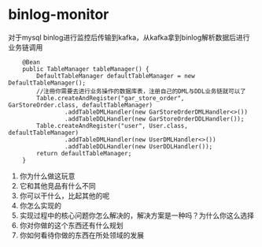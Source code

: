 # binlog-monitor
对于mysql binlog进行监控后传输到kafka，从kafka拿到binlog解析数据后进行业务链调用
```
    @Bean
    public TableManager tableManager() {
        DefaultTableManager defaultTableManager = new DefaultTableManager();
        //注冊你需要去进行业务操作的数据库表，注册自己的DML与DDL业务链就可以了
        Table.createAndRegister("gar_store_order", GarStoreOrder.class, defaultTableManager)
                .addTableDMLHandler(new GarStoreOrderDMLHandler<>())
                .addTableDDLHandler(new GarStoreOrderDDLHandler());
        Table.createAndRegister("user", User.class, defaultTableManager)
                .addTableDMLHandler(new UserDMLHandler<>())
                .addTableDDLHandler(new UserDDLHandler());
        return defaultTableManager;
    }
```

1. 你为什么做这玩意
2. 它和其他竞品有什么不同
3. 你可以干什么，比起其他的呢
4. 你怎么实现的
5. 实现过程中的核心问题你怎么解决的，解决方案是一种吗？为什么你这么选择
6. 你对你做的这个东西还有什么规划
7. 你如何看待你做的东西在所处领域的发展

